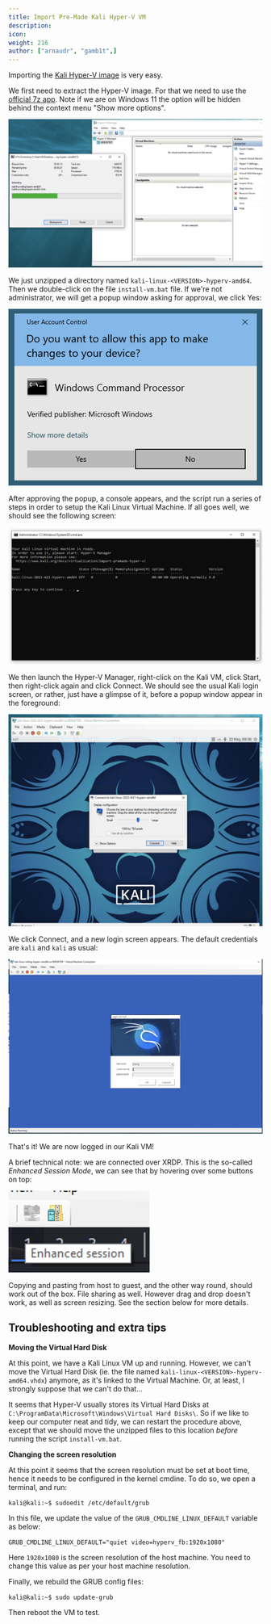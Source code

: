```yaml
---
title: Import Pre-Made Kali Hyper-V VM
description:
icon:
weight: 216
author: ["arnaudr", "gamb1t",]
---
```


Importing the [Kali Hyper-V image](/get-kali/#kali-virtual-machines) is very easy.

We first need to extract the Hyper-V image. For that we need to use the [official 7z app](https://www.7-zip.org/). Note if we are on Windows 11 the option will be hidden behind the context menu "Show more options".

![](import-hyperv-1.png)

We just unzipped a directory named `kali-linux-<VERSION>-hyperv-amd64`. Then we double-click on the file `install-vm.bat` file. If we're not administrator, we will get a popup window asking for approval, we click Yes:

![](import-hyperv-2.png)

After approving the popup, a console appears, and the script run a series of steps in order to setup the Kali Linux Virtual Machine. If all goes well, we should see the following screen:

![](import-hyperv-3.png)

We then launch the Hyper-V Manager, right-click on the Kali VM, click Start, then right-click again and click Connect. We should see the usual Kali login screen, or rather, just have a glimpse of it, before a popup window appear in the foreground:

![](import-hyperv-4.png)

We click Connect, and a new login screen appears. The default credentials are `kali` and `kali` as usual:

![](import-hyperv-5.png)

That's it! We are now logged in our Kali VM!

A brief technical note: we are connected over XRDP. This is the so-called _Enhanced Session Mode_, we can see that by hovering over some buttons on top:

![](import-hyperv-6.png)

Copying and pasting from host to guest, and the other way round, should work out of the box. File sharing as well. However drag and drop doesn't work, as well as screen resizing. See the section below for more details.

## Troubleshooting and extra tips

**Moving the Virtual Hard Disk**

At this point, we have a Kali Linux VM up and running. However, we can't move the Virtual Hard Disk (ie. the file named `kali-linux-<VERSION>-hyperv-amd64.vhdx`) anymore, as it's linked to the Virtual Machine. Or, at least, I strongly suppose that we can't do that...

It seems that Hyper-V usually stores its Virtual Hard Disks at `C:\ProgramData\Microsoft\Windows\Virtual Hard Disks\`. So if we like to keep our computer neat and tidy, we can restart the procedure above, except that we should move the unzipped files to this location *before* running the script `install-vm.bat`.

**Changing the screen resolution**

At this point it seems that the screen resolution must be set at boot time, hence it needs to be configured in the kernel cmdine. To do so, we open a terminal, and run:

```console
kali@kali:~$ sudoedit /etc/default/grub 
```

In this file, we update the value of the `GRUB_CMDLINE_LINUX_DEFAULT` variable as below:

```console
GRUB_CMDLINE_LINUX_DEFAULT="quiet video=hyperv_fb:1920x1080"
```

Here `1920x1080` is the screen resolution of the host machine. You need to change this value as per your host machine resolution.

Finally, we rebuild the GRUB config files:

```console
kali@kali:~$ sudo update-grub
```

Then reboot the VM to test.

